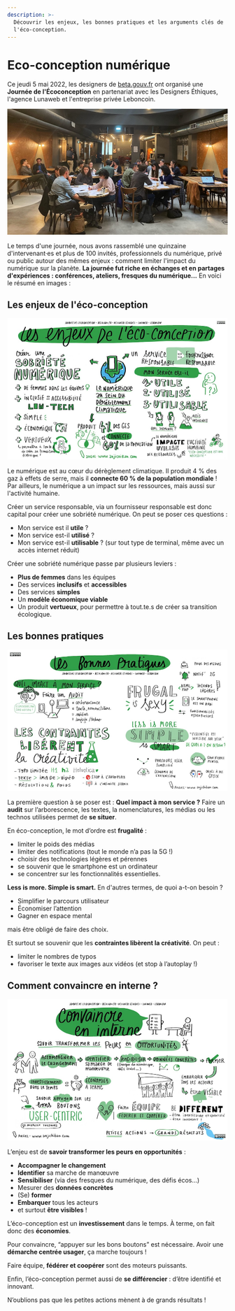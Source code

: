 ```yaml
---
description: >-
  Découvrir les enjeux, les bonnes pratiques et les arguments clés de
  l'éco-conception.
---
```


# Eco-conception numérique

Ce jeudi 5 mai 2022, les designers de [beta.gouv.fr](http://beta.gouv.fr) ont organisé une **Journée de l'Écoconception** en partenariat avec les Designers Éthiques, l'agence Lunaweb et l'entreprise privée Leboncoin.

![Ateliers lors de la journée de l'éco-conception](../../.gitbook/assets/journee-ecoconception-photo1.jpg)

Le temps d'une journée, nous avons rassemblé une quinzaine d'intervenant·es et plus de 100 invités, professionnels du numérique, privé ou public autour des mêmes enjeux : comment limiter l'impact du numérique sur la planète. **La journée fut riche en échanges et en partages d'expériences : conférences, ateliers, fresques du numérique...** En voici le résumé en images :

## Les enjeux de l'éco-conception

![Les enjeux de l'éco-conception](../../.gitbook/assets/ecoconception1.jpg)

Le numérique est au cœur du dérèglement climatique. Il produit 4 % des gaz à effets de serre, mais il **connecte 60 % de la population mondiale** ! Par ailleurs, le numérique a un impact sur les ressources, mais aussi sur l'activité humaine.

Créer un service responsable, via un fournisseur responsable est donc capital pour créer une sobriété numérique. On peut se poser ces questions :

* Mon service est il **utile** ?
* Mon service est-il **utilisé** ?
* Mon service est-il **utilisable** ? (sur tout type de terminal, même avec un accès internet réduit)

Créer une sobriété numérique passe par plusieurs leviers :

* **Plus de femmes** dans les équipes
* Des services **inclusifs** et **accessibles**
* Des services **simples**
* Un **modèle économique viable**
* Un produit **vertueux**, pour permettre à tout.te.s de créer sa transition écologique.

## Les bonnes pratiques

![Les bonnes pratiques de l'éco-conception](../../.gitbook/assets/ecoconception2.jpg)

La première question à se poser est : **Quel impact à mon service ?** Faire un **audit** sur l’arborescence, les textes, la nomenclatures, les médias ou les technos utilisées permet de **se situer**.

En éco-conception, le mot d’ordre est **frugalité** :

* limiter le poids des médias
* limiter des notifications (tout le monde n’a pas la 5G !)
* choisir des technologies légères et pérennes
* se souvenir que le smartphone est un ordinateur
* se concentrer sur les fonctionnalités essentielles.

**Less is more. Simple is smart.** En d'autres termes, de quoi a-t-on besoin ?

* Simplifier le parcours utilisateur
* Économiser l’attention
* Gagner en espace mental

mais être obligé de faire des choix.

Et surtout se souvenir que les **contraintes libèrent la créativité**. On peut :

* limiter le nombres de typos
* favoriser le texte aux images aux vidéos (et stop à l’autoplay !)

## **Comment convaincre en interne ?**

![Comment convaincre de mener une démarche d'éco-conception ? sa marge de manœuvre](../../.gitbook/assets/ecoconception3.jpg)

L’enjeu est de **savoir transformer les peurs en opportunités** :

* **Accompagner le changement**
* **Identifier** sa marche de manœuvre
* **Sensibiliser** (via des fresques du numérique, des défis écos…)
* Mesurer des **données concrètes**
* (Se) **former**
* **Embarquer** tous les acteurs
* et surtout **être visibles** !

L’éco-conception est un **investissement** dans le temps. À terme, on fait donc des **économies**.

Pour convaincre, “appuyer sur les bons boutons” est nécessaire. Avoir une **démarche centrée usager**, ça marche toujours !

Faire équipe, **fédérer et coopérer** sont des moteurs puissants.

Enfin, l’éco-conception permet aussi de **se différencier** : d’être identifié et innovant.

N’oublions pas que les petites actions mènent à de grands résultats !
